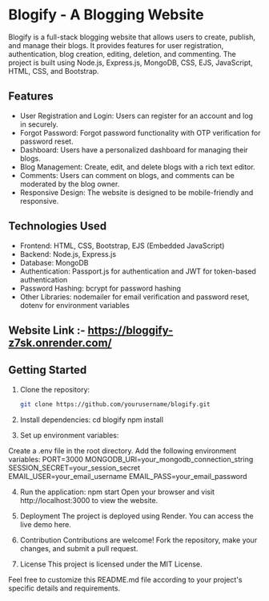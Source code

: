 # Blogify - A Blogging Website

Blogify is a full-stack blogging website that allows users to create, publish, and manage their blogs. It provides features for user registration, authentication, blog creation, editing, deletion, and commenting. The project is built using Node.js, Express.js, MongoDB, CSS, EJS, JavaScript, HTML, CSS, and Bootstrap.

## Features

- User Registration and Login: Users can register for an account and log in securely.
- Forgot Password: Forgot password functionality with OTP verification for password reset.
- Dashboard: Users have a personalized dashboard for managing their blogs.
- Blog Management: Create, edit, and delete blogs with a rich text editor.
- Comments: Users can comment on blogs, and comments can be moderated by the blog owner.
- Responsive Design: The website is designed to be mobile-friendly and responsive.

## Technologies Used

- Frontend: HTML, CSS, Bootstrap, EJS (Embedded JavaScript)
- Backend: Node.js, Express.js
- Database: MongoDB
- Authentication: Passport.js for authentication and JWT for token-based authentication
- Password Hashing: bcrypt for password hashing
- Other Libraries: nodemailer for email verification and password reset, dotenv for environment variables

## Website Link :- https://bloggify-z7sk.onrender.com/
## Getting Started

1. Clone the repository:

   ```bash
   git clone https://github.com/yourusername/blogify.git


2. Install dependencies:
cd blogify
npm install

3. Set up environment variables:

Create a .env file in the root directory.
Add the following environment variables:
PORT=3000
MONGODB_URI=your_mongodb_connection_string
SESSION_SECRET=your_session_secret
EMAIL_USER=your_email_username
EMAIL_PASS=your_email_password

4. Run the application:
npm start
Open your browser and visit http://localhost:3000 to view the website.

5. Deployment
The project is deployed using Render. You can access the live demo here.

6. Contribution
Contributions are welcome! Fork the repository, make your changes, and submit a pull request.

7. License
This project is licensed under the MIT License.


Feel free to customize this README.md file according to your project's specific details and requirements.

